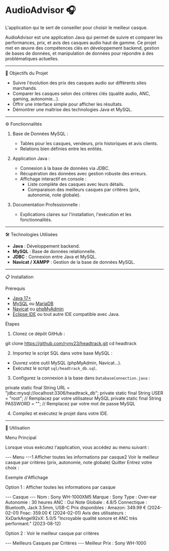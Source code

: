 # AudioAdvisor 🎧
L'application qui te sert de conseiller pour choisir le meilleur casque.


AudioAdvisor est une application Java qui permet de suivre et comparer les performances, prix, et avis des casques audio haut de gamme.
Ce projet met en œuvre des compétences clés en développement backend, gestion de bases de données, et manipulation de données pour répondre à des problématiques actuelles.

---

📌 Objectifs du Projet

- Suivre l'évolution des prix des casques audio sur différents sites marchands.
- Comparer les casques selon des critères clés (qualité audio, ANC, gaming, autonomie…).
- Offrir une interface simple pour afficher les résultats.
- Démontrer une maîtrise des technologies Java et MySQL.

---

⚙️ Fonctionnalités

1. Base de Données MySQL :
   - Tables pour les casques, vendeurs, prix historiques et avis clients.
   - Relations bien définies entre les entités.

2. Application Java :
   - Connexion à la base de données via JDBC.
   - Récupération des données avec gestion robuste des erreurs.
   - Affichage interactif en console :
     - Liste complète des casques avec leurs détails.
     - Comparaison des meilleurs casques par critères (prix, autonomie, note globale).

3. Documentation Professionnelle :
   - Explications claires sur l'installation, l'exécution et les fonctionnalités.

---

🛠️ Technologies Utilisées

- **Java** : Développement backend.
- **MySQL** : Base de données relationnelle.
- **JDBC** : Connexion entre Java et MySQL.
- **Navicat / XAMPP** : Gestion de la base de données MySQL.

---

📋 Installation

Prérequis

- [Java 17+](https://www.oracle.com/java/technologies/javase-downloads.html)
- [MySQL](https://dev.mysql.com/downloads/) ou [MariaDB](https://mariadb.org/)
- [Navicat](https://www.navicat.com/en/) ou [phpMyAdmin](https://www.phpmyadmin.net/)
- [Eclipse IDE](https://www.eclipse.org/downloads/) ou tout autre IDE compatible avec Java.

Étapes

1. Clonez ce dépôt GitHub :

git clone https://github.com/ryny23/headtrack.git
cd headtrack


2. Importez le script SQL dans votre base MySQL :
- Ouvrez votre outil MySQL (phpMyAdmin, Navicat...).
- Exécutez le script `sql/headtrack_db.sql`.

3. Configurez la connexion à la base dans `DatabaseConnection.java` :

private static final String URL = "jdbc:mysql://localhost:3306/headtrack_db";
private static final String USER = "root"; // Remplacez par votre utilisateur MySQL
private static final String PASSWORD = ""; // Remplacez par votre mot de passe MySQL



4. Compilez et exécutez le projet dans votre IDE.

---

🚀 Utilisation

Menu Principal

Lorsque vous exécutez l'application, vous accédez au menu suivant :


--- Menu ---1 Afficher toutes les informations par casque2 Voir le meilleur casque par critères (prix, autonomie, note globale) Quitter
Entrez votre choix :



Exemple d'Affichage

Option 1 : Afficher toutes les informations par casque

--- Casque ---
Nom : Sony WH-1000XM5
Marque : Sony
Type : Over-ear
Autonomie : 30 heures
ANC : Oui
Note Globale : 4.8/5
Connectique : Bluetooth, Jack 3.5mm, USB-C
Prix disponibles :
Amazon: 349.99 € (2024-02-01)
Fnac: 359.00 € (2024-02-01)
Avis des utilisateurs :
XxDarkAngel92xX: 5.0/5 "Incroyable qualité sonore et ANC très performant." (2023-08-12)



Option 2 : Voir le meilleur casque par critères

--- Meilleurs Casques par Critères ---
Meilleur Prix : Sony WH-1000


